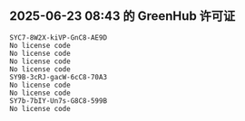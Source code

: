 ## 2025-06-23 08:43 的 GreenHub 许可证
```
SYC7-8W2X-kiVP-GnC8-AE9D
No license code
No license code
No license code
No license code
SY9B-3cRJ-gacW-6cC8-70A3
No license code
No license code
SY7b-7bIY-Un7s-G8C8-599B
No license code
```
